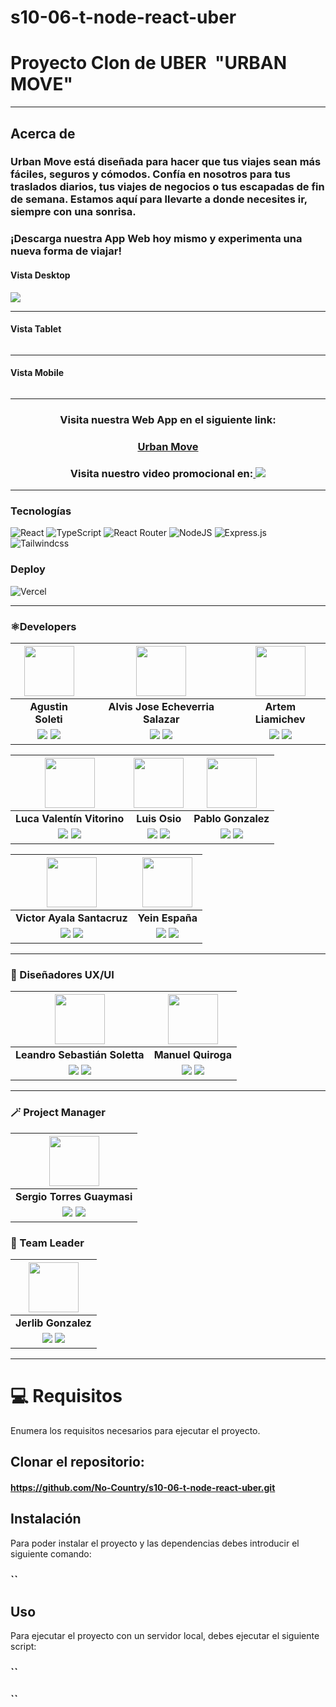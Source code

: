 # s10-06-t-node-react-uber 
# Proyecto Clon de UBER <img align="center" src="">  **"URBAN MOVE"**
---
## Acerca de
### Urban Move está diseñada para hacer que tus viajes sean más fáciles, seguros y cómodos. Confía en nosotros para tus traslados diarios, tus viajes de negocios o tus escapadas de fin de semana. Estamos aquí para llevarte a donde necesites ir, siempre con una sonrisa. 
### ¡Descarga nuestra App Web hoy mismo y experimenta una nueva forma de viajar!
#### Vista Desktop
<img align="center" src="https://res.cloudinary.com/danjwp1pg/image/upload/v1692894302/urban%20move/vista_Desktop.jpg">
<hr/>

#### Vista Tablet
<img align="center" src="">
<hr/>

#### Vista Mobile
<img align="center" src="">
<hr/>

<h3 align="center"  ><b> Visita nuestra Web App en el siguiente link:</b></h3>
<h3 align="center"><a href="https://urbanmove.vercel.app/" target="_blank" rel="noopener noreferrer"> Urban Move</a></h3>
<h3  align="center"><b> Visita nuestro video promocional en:</b><a href="https://www.youtube.com/" target="_blank" rel="noopener noreferrer"> <img src="https://img.shields.io/badge/Video%20-%23FF0000.svg?&style=for-the-badge&logo=YouTube&logoColor=white"/></a></h3>

<hr/>

###  Tecnologías 
![React](https://img.shields.io/badge/React-149eca?style=for-the-badge&logo=react&logoColor=fff)
![TypeScript](https://img.shields.io/badge/Typescript-0074C2?style=for-the-badge&logo=Typescript&logoColor=white)
![React Router](https://img.shields.io/badge/React_Router-000?style=for-the-badge&logo=reactrouter&logoColor=fff) 
![NodeJS](https://img.shields.io/badge/Node.js-6DA55F?style=for-the-badge&logo=Node.js&logoColor=white)
![Express.js](https://img.shields.io/badge/Express.js-%23404d59.svg?style=for-the-badge&logo=Express&logoColor=%2361DAFB) 
![Tailwindcss](https://img.shields.io/badge/tailwind-3b82f6?style=for-the-badge&logo=Tailwindcss&logoColor=white)

###  Deploy
![Vercel](https://img.shields.io/badge/vercel%20-%23000000.svg?&style=for-the-badge&logo=vercel&logoColor=white)

<hr/>

### ⚛️Developers

| <img src="https://ca.slack-edge.com/T032Y55Q6VC-U04SL3QQJTD-67271d10c1a1-512" width=80>| <img src="https://ca.slack-edge.com/T032Y55Q6VC-U054MDY2A5U-5e8186c42f0c-512" width=80>| <img src="https://ca.slack-edge.com/T032Y55Q6VC-U05KK200EP4-b49abeeb2b58-512" width=80>|
|:-:|:-:|:-:|
| **Agustin Soleti**| **Alvis Jose Echeverria Salazar**| **Artem Liamichev**| 
| <a href="https://github.com/aguusoleti"><img src="https://img.shields.io/badge/github-%23121011.svg?&style=for-the-badge&logo=github&logoColor=white"/></a> <a href="https://www.linkedin.com/in/aguusoleti/"><img src="https://img.shields.io/badge/linkedin%20-%230077B5.svg?&style=for-the-badge&logo=linkedin&logoColor=white"/></a> | <a href="https://github.com/alvisEcheverria"><img src="https://img.shields.io/badge/github-%23121011.svg?&style=for-the-badge&logo=github&logoColor=white"/></a> <a href="https://www.linkedin.com/in/alvis-echeverria-555202244/"><img src="https://img.shields.io/badge/linkedin%20-%230077B5.svg?&style=for-the-badge&logo=linkedin&logoColor=white"/><a> | <a href="https://github.com/artem-liamichev"><img src="https://img.shields.io/badge/github-%23121011.svg?&style=for-the-badge&logo=github&logoColor=white"/></a> <a href="https://www.linkedin.com/in/artem-liamichev-6227b7266/"><img src="https://img.shields.io/badge/linkedin%20-%230077B5.svg?&style=for-the-badge&logo=linkedin&logoColor=white"/><a>

| <img src="https://ca.slack-edge.com/T032Y55Q6VC-U05KG404K61-g1fcf772bc4d-512" width=80>| <img src="https://ca.slack-edge.com/T032Y55Q6VC-U05KG4BHG1K-78388deeab55-512" width=80>| <img src="https://ca.slack-edge.com/T032Y55Q6VC-U05E935DWJC-009d06664a2b-512" width=80>|
|:-:|:-:|:-:|
| **Luca Valentín Vitorino**| **Luis Osio**| **Pablo Gonzalez** | 
| <a href="https://github.com/vitorinoluca"><img src="https://img.shields.io/badge/github-%23121011.svg?&style=for-the-badge&logo=github&logoColor=white"/></a> <a href="https://ar.linkedin.com/in/luca-vitorino"><img src="https://img.shields.io/badge/linkedin%20-%230077B5.svg?&style=for-the-badge&logo=linkedin&logoColor=white"/></a> | <a href="https://github.com/LOsioChico"><img src="https://img.shields.io/badge/github-%23121011.svg?&style=for-the-badge&logo=github&logoColor=white"/></a> <a href="https://www.linkedin.com/in/losiochico/"><img src="https://img.shields.io/badge/linkedin%20-%230077B5.svg?&style=for-the-badge&logo=linkedin&logoColor=white"/><a> | <a href="https://github.com/ThePabloRevengeance"><img src="https://img.shields.io/badge/github-%23121011.svg?&style=for-the-badge&logo=github&logoColor=white"/></a> <a href="https://www.linkedin.com/in/pablo-julian-gonzalez/"><img src="https://img.shields.io/badge/linkedin%20-%230077B5.svg?&style=for-the-badge&logo=linkedin&logoColor=white"/><a>


| <img src="https://ca.slack-edge.com/T032Y55Q6VC-U05K4FPPKRV-8a419621a6dc-512" width=80>| <img src="https://ca.slack-edge.com/T032Y55Q6VC-U05K4FV1ACX-02b4e7cc5404-512" width=80> 
|:-:|:-:|
| **Victor Ayala Santacruz**| **Yein España**|  
| <a href="https://github.com/vicdeveloperr"><img src="https://img.shields.io/badge/github-%23121011.svg?&style=for-the-badge&logo=github&logoColor=white"/></a> <a href="https://py.linkedin.com/in/victor-ayala-santacruz-3243b623a"><img src="https://img.shields.io/badge/linkedin%20-%230077B5.svg?&style=for-the-badge&logo=linkedin&logoColor=white"/></a> | <a href="https://github.com/yeinwillie"><img src="https://img.shields.io/badge/github-%23121011.svg?&style=for-the-badge&logo=github&logoColor=white"/></a> <a href="https://www.linkedin.com/in/yein-e-734a7a233"><img src="https://img.shields.io/badge/linkedin%20-%230077B5.svg?&style=for-the-badge&logo=linkedin&logoColor=white"/><a> |


<hr/>

### 🎨 Diseñadores UX/UI
| <img src="https://ca.slack-edge.com/T032Y55Q6VC-U05L8P00JG0-efbdc2d26f3b-512" width=80>| <img src="https://ca.slack-edge.com/T032Y55Q6VC-U05C53LSLF5-7739e8089894-512" width=80> 
|:-:|:-:|
| **Leandro Sebastián Soletta** |  **Manuel Quiroga**|  
|<a href="https://www.behance.net/leandrosoletta1"><img src="https://img.shields.io/badge/Behance-1769ff?style=for-the-badge&logo=behance&logoColor=white"></a> <a href="https://ar.linkedin.com/in/leandro-soletta-1a5b62261"><img src="https://img.shields.io/badge/linkedin%20-%230077B5.svg?&style=for-the-badge&logo=linkedin&logoColor=white"/></a> | <a href="https://github.com/yeinwillie"><img src="https://img.shields.io/badge/Behance-1769ff?style=for-the-badge&logo=behance&logoColor=white"></a> <a href="https://www.linkedin.com/in/YeinE/"><img src="https://img.shields.io/badge/linkedin%20-%230077B5.svg?&style=for-the-badge&logo=linkedin&logoColor=white"/><a> |

<hr/>

### 🪄 Project Manager
| <img src="https://ca.slack-edge.com/T032Y55Q6VC-U05KXLJJE4R-cade430e0656-512" width=80>|
|:-:|
| **Sergio Torres Guaymasi**|
|<a href="https://github.com/Sergio-TG"><img src="https://img.shields.io/badge/github-%23121011.svg?&style=for-the-badge&logo=github&logoColor=white"/></a> <a href="https://www.linkedin.com/in/sergiotg2022/"><img src="https://img.shields.io/badge/linkedin%20-%230077B5.svg?&style=for-the-badge&logo=linkedin&logoColor=white"/></a> ||

### 📝 Team Leader
| <img src="https://ca.slack-edge.com/T032Y55Q6VC-U05L8NQDAP2-9bdc7c1d854c-512" width=80>|
|:-:|
| **Jerlib Gonzalez**|
|<a href="https://github.com/JerlibGnzlz"><img src="https://img.shields.io/badge/github-%23121011.svg?&style=for-the-badge&logo=github&logoColor=white"/></a> <a href="https://www.linkedin.com/in/jerlibgnzlz/"><img src="https://img.shields.io/badge/linkedin%20-%230077B5.svg?&style=for-the-badge&logo=linkedin&logoColor=white"/></a> ||

<hr/>

# 💻 Requisitos
Enumera los requisitos necesarios para ejecutar el proyecto.

## Clonar el repositorio: 
#### https://github.com/No-Country/s10-06-t-node-react-uber.git

## Instalación
Para poder instalar el proyecto y las dependencias debes introducir el siguiente comando:
### ``

## Uso
Para ejecutar el proyecto con un servidor local, debes ejecutar el siguiente script:
### ``
### ``
